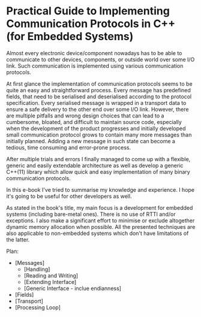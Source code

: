 # Practical Guide to Implementing Communication Protocols in C++ (for Embedded Systems)

Almost every electronic device/component nowadays has to be able to communicate 
to other devices, components, or outside world over some I/O link. Such 
communication is implemented using various communication protocols.

At first glance the implementation of communication protocols seems to be
quite an easy and straightforward process. Every message has predefined
fields, that need to be serialised and deserialised according to the protocol
specification. Every serialised message is wrapped in a transport data to ensure
a safe delivery to the other end over some I/O link. However, there are multiple
pitfalls and wrong design choices that can lead to a cumbersome, bloated, and
difficult to maintain source code, especially when the development of the
product progresses and initially developed small communication protocol grows to
contain many more messages than initially planned. Adding a new message in
such state can become a tedious, time consuming and error-prone process.

After multiple trials and errors I finally managed to come up with a
flexible, generic and easily extendable architecture as well as develop a
generic C++(11) library which allow quick and easy implementation of many 
binary communication protocols. 

In this e-book I've tried to summarise my knowledge and experience. I hope it's
going to be useful for other developers as well.

As stated in the book's title, my main focus is a development for embedded systems 
(including bare-metal ones). There is no use of RTTI and/or exceptions. 
I also make a significant effort to minimise or exclude altogether 
dynamic memory allocation when possible. All the presented techniques are also
applicable to non-embedded systems which don't have limitations of the latter.

Plan:
* [Messages]
    * [Handling]
    * [Reading and Writing]
    * [Extending Interface]    
    * [Generic Interface - inclue endianness]
* [Fields]
* [Transport]    
* [Processing Loop]    
    
